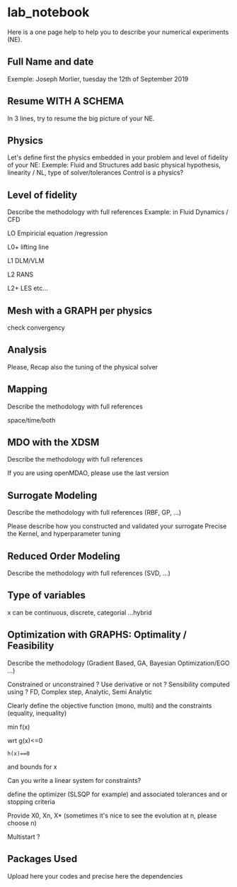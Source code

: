 # lab_notebook
Here is a one page help to help you to describe your numerical experiments (NE).


## Full Name and date
Exemple: Joseph Morlier, tuesday the 12th of September 2019

## Resume WITH A SCHEMA
In 3 lines, try to resume the big picture of your NE.



## Physics
Let's define first the physics embedded in your problem and  level of fidelity of your NE:
Exemple: Fluid and Structures
add basic physical hypothesis, linearity / NL, type of solver/tolerances
Control is a physics?

## Level of fidelity
Describe the methodology with full references
Example: in Fluid Dynamics / CFD

LO Empiricial equation /regression

L0+ lifting line

L1 DLM/VLM

L2 RANS 

L2+ LES etc...

## Mesh with a GRAPH per physics
check convergency

## Analysis
Please, Recap also the tuning of the physical solver

## Mapping
Describe the methodology with full references

space/time/both

## MDO with the XDSM
Describe the methodology with full references

If you are using openMDAO, please use the last version

## Surrogate Modeling
Describe the methodology with full references (RBF, GP, ...)

Please describe how you constructed and validated your surrogate
Precise the Kernel, and hyperparameter tuning

## Reduced Order Modeling
Describe the methodology with full references (SVD, ...)

## Type of variables
x can be continuous, discrete, categorial ...hybrid

## Optimization with GRAPHS: Optimality / Feasibility 
Describe the methodology (Gradient Based, GA, Bayesian Optimization/EGO ...)

Constrained or unconstrained ?
Use derivative or not ?
Sensibility computed using ? FD, Complex step, Analytic, Semi Analytic

Clearly define the objective function (mono, multi) and the constraints (equality, inequality)

min f(x)

wrt g(x)<=0

    h(x)==0
    
and bounds for x

Can you write a linear system for constraints?
    
define the optimizer (SLSQP for example) and associated tolerances and or stopping criteria


Provide X0, Xn, X* (sometimes it's nice to see the evolution at n, please choose n)



Multistart ?

## Packages Used
Upload here your codes and precise here the dependencies
    
    







